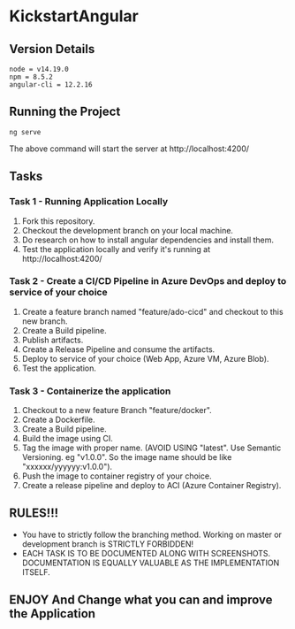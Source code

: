 # KickstartAngular

## Version Details
```
node = v14.19.0
npm = 8.5.2
angular-cli = 12.2.16
```

## Running the Project

```
ng serve
```

The above command will start the server at http://localhost:4200/

## Tasks

### Task 1 - Running Application Locally

1. Fork this repository.
2. Checkout the development branch on your local machine.
3. Do research on how to install angular dependencies and install them.
4. Test the application locally and verify it's running at http://localhost:4200/

### Task 2 - Create a CI/CD Pipeline in Azure DevOps and deploy to service of your choice

1. Create a feature branch named "feature/ado-cicd" and checkout to this new branch.
2. Create a Build pipeline.
3. Publish artifacts.
4. Create a Release Pipeline and consume the artifacts.
5. Deploy to service of your choice (Web App, Azure VM, Azure Blob).
6. Test the application.

### Task 3 - Containerize the application

1. Checkout to a new feature Branch "feature/docker".
2. Create a Dockerfile.
3. Create a Build pipeline.
3. Build the image using CI.
4. Tag the image with proper name. (AVOID USING "latest". Use Semantic Versioning. eg "v1.0.0". So the image name should be like "xxxxxx/yyyyyy:v1.0.0").
5. Push the image to container registry of your choice.
6. Create a release pipeline and deploy to ACI (Azure Container Registry).

## RULES!!!

- You have to strictly follow the branching method. Working on master or development branch is STRICTLY FORBIDDEN!
- EACH TASK IS TO BE DOCUMENTED ALONG WITH SCREENSHOTS. DOCUMENTATION IS EQUALLY VALUABLE AS THE IMPLEMENTATION ITSELF.

## ENJOY And Change what you can and improve the Application